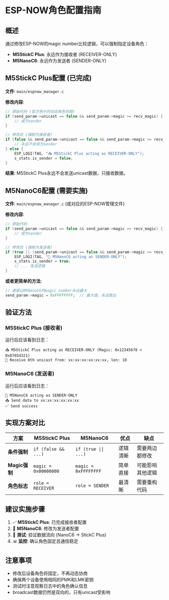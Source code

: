 # ESP-NOW角色配置指南

## 概述

通过修改ESP-NOW的magic number比较逻辑，可以强制指定设备角色：
- **M5StickC Plus**: 永远作为接收者 (RECEIVER-ONLY)
- **M5NanoC6**: 永远作为发送者 (SENDER-ONLY)

## M5StickC Plus配置 (已完成)

**文件**: `main/espnow_manager.c`

**修改内容**:
```c
// 原始代码 (官方例子的动态角色协商)
if (send_param->unicast == false && send_param->magic >= recv_magic) {
    // 成为sender
}

// 修改后 (强制为接收者)
if (false && send_param->unicast == false && send_param->magic >= recv_magic) {
    // 永远不会成为sender
} else {
    ESP_LOGI(TAG, "📥 M5StickC Plus acting as RECEIVER-ONLY");
    s_stats.is_sender = false;
}
```

**结果**: M5StickC Plus永远不会发送unicast数据，只接收数据。

## M5NanoC6配置 (需要实施)

**文件**: `main/espnow_manager.c` (或对应的ESP-NOW管理文件)

**修改内容**:
```c
// 原始代码
if (send_param->unicast == false && send_param->magic >= recv_magic) {
    // 成为sender
}

// 修改后 (强制为发送者)
if (true || (send_param->unicast == false && send_param->magic >= recv_magic)) {
    ESP_LOGI(TAG, "🎯 M5NanoC6 acting as SENDER-ONLY");
    s_stats.is_sender = true;
    // ... 发送逻辑
}
```

**或者更简单的方法**:
```c
// 直接让M5NanoC6的magic number永远最大
send_param->magic = 0xFFFFFFFF;  // 最大值，永远胜出
```

## 验证方法

### M5StickC Plus (接收者)
运行后应该看到日志：
```
📥 M5StickC Plus acting as RECEIVER-ONLY (Magic: 0x12345678 < 0x87654321)
📨 Receive 0th unicast from: xx:xx:xx:xx:xx:xx, len: 10
```

### M5NanoC6 (发送者)
运行后应该看到日志：
```
🎯 M5NanoC6 acting as SENDER-ONLY
📤 Send data to xx:xx:xx:xx:xx:xx
✅ Send success
```

## 实现方案对比

| 方案 | M5StickC Plus | M5NanoC6 | 优点 | 缺点 |
|------|---------------|----------|------|------|
| **条件强制** | `if (false && ...)` | `if (true \|\| ...)` | 逻辑清晰 | 需要两边都修改 |
| **Magic强制** | `magic = 0x00000000` | `magic = 0xFFFFFFFF` | 简单直接 | 可能影响其他逻辑 |
| **角色标志** | `role = RECEIVER` | `role = SENDER` | 最清晰 | 需要重构代码 |

## 建议实施步骤

1. ✅ **M5StickC Plus**: 已完成接收者配置
2. 🔄 **M5NanoC6**: 修改为发送者配置  
3. 🧪 **测试**: 验证数据流向 (NanoC6 → StickC Plus)
4. 📊 **监控**: 确认角色固定且通信稳定

## 注意事项

- 修改后设备角色将固定，不再动态协商
- 确保两个设备使用相同的PMK和LMK密钥
- 测试时注意观察日志中的角色确认信息
- broadcast数据仍然是双向的，只有unicast受影响